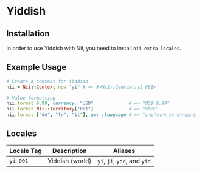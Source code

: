 <!-- This file has been generated. Source: languages/_template.md.erb -->

# Yiddish

## Installation

In order to use Yiddish with Nii, you need to install `nii-extra-locales`.

## Example Usage

``` ruby
# Create a context for Yiddish
nii = Nii::Context.new "yi" # => #<Nii::Context:yi-001>

# Value formatting
nii.format 9.99, currency: "USD"             # => "US$ 9.99"
nii.format Nii::Territory["001"]             # => "וועלט"
nii.format ["de", "fr", "it"], as: :language # => "דײַטש, פֿראַנצויזיש און איטאַליעניש"
```


## Locales

<table>
  <thead>
    <tr>
      <th>Locale Tag</th>
      <th>Description</th>
      <th>Aliases</th>
    </tr>
  </thead>
  <tbody>
    <tr>
      <td><code>yi-001</code></td>
      <td>Yiddish (world)</td>
      <td><code>yi</code>, <code>ji</code>, <code>ydd</code>, and <code>yid</code></td>
    </tr>
  </tbody>
</table>

